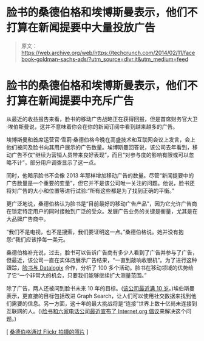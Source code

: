 # 脸书的桑德伯格和埃博斯曼表示，他们不打算在新闻提要中大量投放广告

> 原文：<https://web.archive.org/web/https://techcrunch.com/2014/02/11/facebook-goldman-sachs-ads/?utm_source=dlvr.it&utm_medium=feed>

# 脸书的桑德伯格和埃博斯曼表示，他们不打算在新闻提要中充斥广告

从最近的收益报告来看，脸书的移动广告战略正在获得回报，但是首席财务官大卫·埃伯斯曼说，这并不意味着你会在你的新闻订阅中看到越来越多的广告。

埃博斯曼和首席运营官·雪莉·桑德伯格今晚在高盛技术和互联网会议上发言，会上他们被问及脸书向其用户展示的广告数量。埃博斯曼回答说，该公司去年看到，移动广告不仅“继续为营销人员带来良好表现”，而且“对参与度的影响有限或可以忽略不计”，部分用户调查显示了这一点。

同时，他暗示脸书不会像 2013 年那样增加移动广告的数量。尽管“新闻提要中的广告数量是一个重要的变量”，但它并不是该公司唯一关注的问题。他说，脸书还将对广告的大小和位置等进行试验:“所有这些都是为了找到正确的平衡。”

更广泛地说，桑德伯格认为脸书是“目前最好的移动广告产品”，因为它允许广告商在锁定特定用户的同时接触到广泛的受众。发展广告业务的关键是衡量，尤其是在大品牌广告商中。

“我们不是电视，也不是搜索，我们要证明这一点。”桑德伯格说。她并没有抱怨:“我们应该挣每一美元。

桑德伯格补充说，过去，脸书可以告诉广告商有多少人看到了广告并参与了广告，但最近，该公司一直在实体店展示广告结果，“一直到敲响收银机”。为了进行这种跟踪，[脸书与 Datalogix](https://web.archive.org/web/20230316050207/https://techcrunch.com/2012/10/01/facebook-ads-frequency/) 合作，分析了 100 多个活动。脸书在移动领域的优势给了它“一个非常大的机会，只要我们能够继续扩大测量范围。”

除了广告，两人还被问到脸书未来 10 年的目标。([该公司最近满 10 岁](https://web.archive.org/web/20230316050207/https://techcrunch.com/2014/02/04/facebook-turns-10/)。)埃伯斯曼表示，更直接的目标包括改进 Graph Search，让人们可以使用社交数据来找到他们需要的信息。另一方面，这十年的最大挑战将是“连接”世界上数十亿尚未连接到互联网的人。([)脸书和六家电话公司最近宣布了 Internet.org 倡议](https://web.archive.org/web/20230316050207/https://techcrunch.com/2013/08/20/facebook-internet-org/)来解决这个问题。)

[ [桑德伯格通过 Flickr 拍摄的照片](https://web.archive.org/web/20230316050207/http://www.flickr.com/photos/techcrunch50-2008/2845494231/sizes/m/) ]